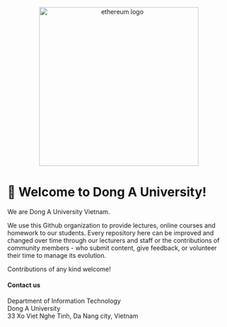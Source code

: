 <div align="center" style="margin-top: 1em; margin-bottom: 3em;">
  <a href="https://donga.edu.vn"><img alt="ethereum logo" src="https://donga.edu.vn/portals/0/Images/UDA_logo.png" alt="donga.edu.vn" width="360"></a>
</div>

# 👋 Welcome to Dong A University!

We are Dong A University Vietnam.

We use this Github organization to provide lectures, online courses and homework to our students. Every repository here can be improved and changed over time through our lecturers and staff or the contributions of community members - who submit content, give feedback, or volunteer their time to manage its evolution.

Contributions of any kind welcome!

#### Contact us

Department of Information Technology \
Dong A University \
33 Xo Viet Nghe Tinh, Da Nang city, Vietnam
